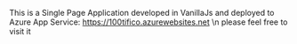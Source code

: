 This is a Single Page Application developed in VanillaJs and deployed to Azure App Service:  https://100tifico.azurewebsites.net \n
please feel free to visit it 
